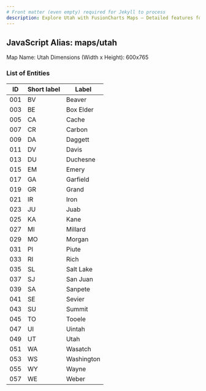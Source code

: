 ```yaml
---
# Front matter (even empty) required for Jekyll to process
description: Explore Utah with FusionCharts Maps – Detailed features for seamless integration. Try now & enhance your data visualization today! 
---
```


## JavaScript Alias: maps/utah

Map Name: Utah
Dimensions (Width x Height): 600x765





### List of Entities

ID | Short label | Label
---|---|---|
001|BV|Beaver
003|BE|Box Elder
005|CA|Cache
007|CR|Carbon
009|DA|Daggett
011|DV|Davis
013|DU|Duchesne
015|EM|Emery
017|GA|Garfield
019|GR|Grand
021|IR|Iron
023|JU|Juab
025|KA|Kane
027|MI|Millard
029|MO|Morgan
031|PI|Piute
033|RI|Rich
035|SL|Salt Lake
037|SJ|San Juan
039|SA|Sanpete
041|SE|Sevier
043|SU|Summit
045|TO|Tooele
047|UI|Uintah
049|UT|Utah
051|WA|Wasatch
053|WS|Washington
055|WY|Wayne
057|WE|Weber

